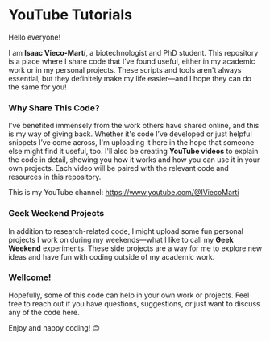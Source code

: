 # YouTube Tutorials

Hello everyone!

I am **Isaac Vieco-Martí**, a biotechnologist and PhD student. This repository is a place where I share code that I’ve found useful, either in my academic work or in my personal projects. These scripts and tools aren't always essential, but they definitely make my life easier—and I hope they can do the same for you!

### Why Share This Code?

I've benefited immensely from the work others have shared online, and this is my way of giving back. Whether it's code I’ve developed or just helpful snippets I’ve come across, I'm uploading it here in the hope that someone else might find it useful, too. I'll also be creating **YouTube videos** to explain the code in detail, showing you how it works and how you can use it in your own projects. Each video will be paired with the relevant code and resources in this repository.

This is my YouTube channel: https://www.youtube.com/@IViecoMarti

### Geek Weekend Projects

In addition to research-related code, I might upload some fun personal projects I work on during my weekends—what I like to call my **Geek Weekend** experiments. These side projects are a way for me to explore new ideas and have fun with coding outside of my academic work.

### Wellcome!

Hopefully, some of this code can help  in your own work or projects. Feel free to reach out if you have questions, suggestions, or just want to discuss any of the code here.

Enjoy and happy coding! 😊

